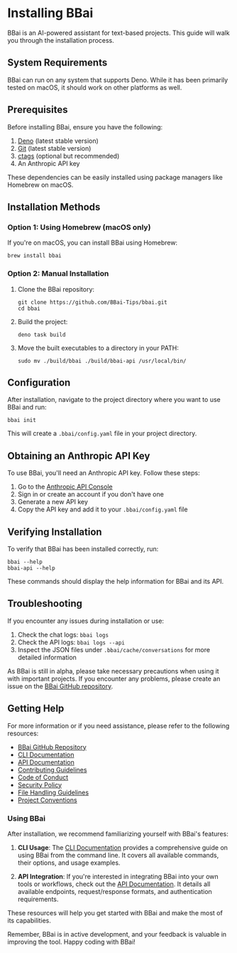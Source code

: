 # Installing BBai

BBai is an AI-powered assistant for text-based projects. This guide will walk you through the installation process.

## System Requirements

BBai can run on any system that supports Deno. While it has been primarily tested on macOS, it should work on other platforms as well.

## Prerequisites

Before installing BBai, ensure you have the following:

1. [Deno](https://deno.com/) (latest stable version)
2. [Git](https://git-scm.com/) (latest stable version)
3. [ctags](https://github.com/universal-ctags/ctags) (optional but recommended)
4. An Anthropic API key

These dependencies can be easily installed using package managers like Homebrew on macOS.

## Installation Methods

### Option 1: Using Homebrew (macOS only)

If you're on macOS, you can install BBai using Homebrew:

```
brew install bbai
```

### Option 2: Manual Installation

1. Clone the BBai repository:
   ```
   git clone https://github.com/BBai-Tips/bbai.git
   cd bbai
   ```

2. Build the project:
   ```
   deno task build
   ```

3. Move the built executables to a directory in your PATH:
   ```
   sudo mv ./build/bbai ./build/bbai-api /usr/local/bin/
   ```

## Configuration

After installation, navigate to the project directory where you want to use BBai and run:

```
bbai init
```

This will create a `.bbai/config.yaml` file in your project directory.

## Obtaining an Anthropic API Key

To use BBai, you'll need an Anthropic API key. Follow these steps:

1. Go to the [Anthropic API Console](https://console.anthropic.com/settings/keys)
2. Sign in or create an account if you don't have one
3. Generate a new API key
4. Copy the API key and add it to your `.bbai/config.yaml` file

## Verifying Installation

To verify that BBai has been installed correctly, run:

```
bbai --help
bbai-api --help
```

These commands should display the help information for BBai and its API.

## Troubleshooting

If you encounter any issues during installation or use:

1. Check the chat logs: `bbai logs`
2. Check the API logs: `bbai logs --api`
3. Inspect the JSON files under `.bbai/cache/conversations` for more detailed information

As BBai is still in alpha, please take necessary precautions when using it with important projects. If you encounter any problems, please create an issue on the [BBai GitHub repository](https://github.com/BBai-Tips/bbai).

## Getting Help

For more information or if you need assistance, please refer to the following resources:

- [BBai GitHub Repository](https://github.com/BBai-Tips/bbai)
- [CLI Documentation](CLI.md)
- [API Documentation](API.md)
- [Contributing Guidelines](CONTRIBUTING.md)
- [Code of Conduct](CODE_OF_CONDUCT.md)
- [Security Policy](SECURITY.md)
- [File Handling Guidelines](FILE_HANDLING.md)
- [Project Conventions](CONVENTIONS.md)

### Using BBai

After installation, we recommend familiarizing yourself with BBai's features:

1. **CLI Usage**: The [CLI Documentation](CLI.md) provides a comprehensive guide on using BBai from the command line. It covers all available commands, their options, and usage examples.

2. **API Integration**: If you're interested in integrating BBai into your own tools or workflows, check out the [API Documentation](API.md). It details all available endpoints, request/response formats, and authentication requirements.

These resources will help you get started with BBai and make the most of its capabilities.

Remember, BBai is in active development, and your feedback is valuable in improving the tool. Happy coding with BBai!
